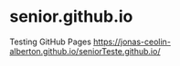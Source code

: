 # senior.github.io

Testing GitHub Pages
https://jonas-ceolin-alberton.github.io/seniorTeste.github.io/
